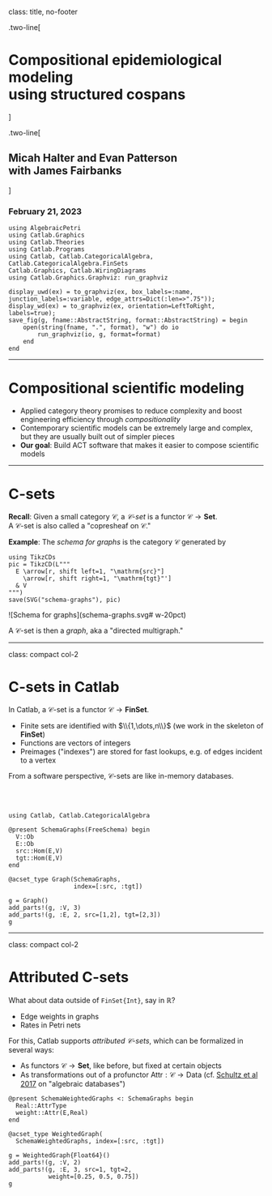 class: title, no-footer

.two-line[

# Compositional epidemiological modeling <br/> using structured cospans

]

.two-line[

## Micah Halter and Evan Patterson <br/> with James Fairbanks

]

### February 21, 2023

```@setup algpetri
using AlgebraicPetri
using Catlab.Graphics
using Catlab.Theories
using Catlab.Programs
using Catlab, Catlab.CategoricalAlgebra, Catlab.CategoricalAlgebra.FinSets
Catlab.Graphics, Catlab.WiringDiagrams
using Catlab.Graphics.Graphviz: run_graphviz

display_uwd(ex) = to_graphviz(ex, box_labels=:name, junction_labels=:variable, edge_attrs=Dict(:len=>".75"));
display_wd(ex) = to_graphviz(ex, orientation=LeftToRight, labels=true);
save_fig(g, fname::AbstractString, format::AbstractString) = begin
    open(string(fname, ".", format), "w") do io
        run_graphviz(io, g, format=format)
    end
end
```

---

# Compositional scientific modeling

- Applied category theory promises to reduce complexity and boost engineering
  efficiency through _compositionality_
- Contemporary scientific models can be extremely large and complex, but they
  are usually built out of simpler pieces
- **Our goal**: Build ACT software that makes it easier to compose scientific
  models

---

# C-sets

**Recall**: Given a small category $\mathcal{C}$, a _$\mathcal{C}$-set_ is a functor $\mathcal{C} \to \mathbf{Set}$. <br/>
A $\mathcal{C}$-set is also called a "copresheaf on $\mathcal{C}$."

**Example**: The _schema for graphs_ is the category $\mathcal{C}$ generated by

```@eval
using TikzCDs
pic = TikzCD(L"""
  E \arrow[r, shift left=1, "\mathrm{src}"]
    \arrow[r, shift right=1, "\mathrm{tgt}"']
  & V
""")
save(SVG("schema-graphs"), pic)
```

![Schema for graphs](schema-graphs.svg# w-20pct)

A $\mathcal{C}$-set is then a _graph_, aka a "directed multigraph."

---

class: compact col-2

# C-sets in Catlab

In Catlab, a $\mathcal{C}$-set is a functor $\mathcal{C} \to \textbf{FinSet}$.

- Finite sets are identified with $\\{1,\dots,n\\}$ (we work in the skeleton of
  $\mathbf{FinSet}$)
- Functions are vectors of integers
- Preimages ("indexes") are stored for fast lookups, e.g. of edges incident to a
  vertex

From a software perspective, $\mathcal{C}$-sets are like in-memory databases.

<br>
<br>

```@example cset_graphs
using Catlab, Catlab.CategoricalAlgebra

@present SchemaGraphs(FreeSchema) begin
  V::Ob
  E::Ob
  src::Hom(E,V)
  tgt::Hom(E,V)
end

@acset_type Graph(SchemaGraphs,
                  index=[:src, :tgt])

g = Graph()
add_parts!(g, :V, 3)
add_parts!(g, :E, 2, src=[1,2], tgt=[2,3])
g
```

---

class: compact col-2

# Attributed C-sets

What about data outside of `FinSet{Int}`, say in $\mathbb{R}$?

- Edge weights in graphs
- Rates in Petri nets

For this, Catlab supports _attributed $\mathcal{C}$-sets_, which can be formalized in several ways:

- As functors $\mathcal{C} \to \mathbf{Set}$, like before, but fixed at certain
  objects
- As transformations out of a profunctor $\mathrm{Attr}: \mathcal{C} \to
  \mathsf{Data}$ (cf. [Schultz et al
  2017](http://www.tac.mta.ca/tac/volumes/32/16/32-16abs.html) on "algebraic
  databases")

```@example cset_graphs
@present SchemaWeightedGraphs <: SchemaGraphs begin
  Real::AttrType
  weight::Attr(E,Real)
end

@acset_type WeightedGraph(
  SchemaWeightedGraphs, index=[:src, :tgt])

g = WeightedGraph{Float64}()
add_parts!(g, :V, 2)
add_parts!(g, :E, 3, src=1, tgt=2,
           weight=[0.25, 0.5, 0.75])
g
```
